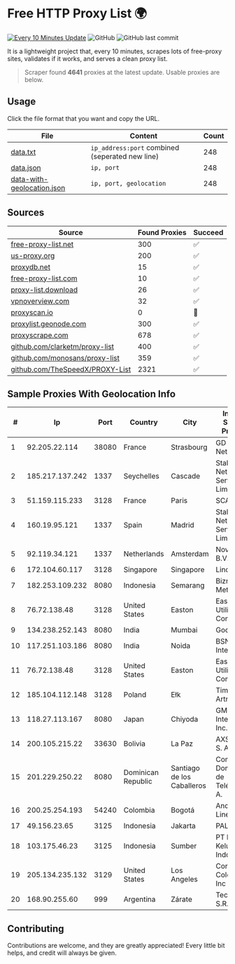 
# Free HTTP Proxy List 🌍

[![Every 10 Minutes Update](https://github.com/mertguvencli/http-proxy-list/actions/workflows/main.yml/badge.svg?branch=main)](https://github.com/mertguvencli/http-proxy-list/actions/workflows/main.yml)
![GitHub](https://img.shields.io/github/license/mertguvencli/http-proxy-list)
![GitHub last commit](https://img.shields.io/github/last-commit/mertguvencli/http-proxy-list)

It is a lightweight project that, every 10 minutes, scrapes lots of free-proxy sites, validates if it works, and serves a clean proxy list.


> Scraper found **4641** proxies at the latest update. Usable proxies are below.

## Usage

Click the file format that you want and copy the URL.


|File|Content|Count|
|----|-------|-----|
|[data.txt](https://raw.githubusercontent.com/mertguvencli/http-proxy-list/main/proxy-list/data.txt)|`ip_address:port` combined (seperated new line)|248|
|[data.json](https://raw.githubusercontent.com/mertguvencli/http-proxy-list/main/proxy-list/data.json)|`ip, port`|248|
|[data-with-geolocation.json](https://raw.githubusercontent.com/mertguvencli/http-proxy-list/main/proxy-list/data-with-geolocation.json)|`ip, port, geolocation`|248|

## Sources

|Source|Found Proxies|Succeed|
|------|-------------|-------|
|[free-proxy-list.net](https://free-proxy-list.net)|300|✅|
|[us-proxy.org](https://www.us-proxy.org)|200|✅|
|[proxydb.net](http://proxydb.net)|15|✅|
|[free-proxy-list.com](https://free-proxy-list.com/?page=&port=&type%5B%5D=http&type%5B%5D=https&up_time=0&search=Search)|10|✅|
|[proxy-list.download](https://www.proxy-list.download/HTTP)|26|✅|
|[vpnoverview.com](https://vpnoverview.com/privacy/anonymous-browsing/free-proxy-servers)|32|✅|
|[proxyscan.io](https://www.proxyscan.io)|0|🚫|
|[proxylist.geonode.com](https://proxylist.geonode.com/api/proxy-list?limit=300&page=1&sort_by=lastChecked&sort_type=desc&protocols=http,https)|300|✅|
|[proxyscrape.com](https://api.proxyscrape.com/v2/?request=displayproxies&protocol=http&timeout=10000&country=all&ssl=all&anonymity=all)|678|✅|
|[github.com/clarketm/proxy-list](https://raw.githubusercontent.com/clarketm/proxy-list/master/proxy-list-raw.txt)|400|✅|
|[github.com/monosans/proxy-list](https://raw.githubusercontent.com/monosans/proxy-list/main/proxies/http.txt)|359|✅|
|[github.com/TheSpeedX/PROXY-List](https://raw.githubusercontent.com/TheSpeedX/PROXY-List/master/http.txt)|2321|✅|


## Sample Proxies With Geolocation Info

|#|Ip|Port|Country|City|Internet Service Provider|
|-|--|----|-------|----|-------------------------|
|1|92.205.22.114|38080|France|Strasbourg|GD MASS Network|
|2|185.217.137.242|1337|Seychelles|Cascade|Stallion Network Services Limited|
|3|51.159.115.233|3128|France|Paris|SCALEWAY|
|4|160.19.95.121|1337|Spain|Madrid|Stallion Network Services Limited|
|5|92.119.34.121|1337|Netherlands|Amsterdam|NovoServe B.V.|
|6|172.104.60.117|3128|Singapore|Singapore|Linode, LLC|
|7|182.253.109.232|8080|Indonesia|Semarang|Biznet Metronet|
|8|76.72.138.48|3128|United States|Easton|Easton Utilities Commission|
|9|134.238.252.143|8080|India|Mumbai|Google LLC|
|10|117.251.103.186|8080|India|Noida|BSNL Internet|
|11|76.72.138.48|3128|United States|Easton|Easton Utilities Commission|
|12|185.104.112.148|3128|Poland|Ełk|Timeweb-Artnet|
|13|118.27.113.167|8080|Japan|Chiyoda|GMO Internet, Inc.|
|14|200.105.215.22|33630|Bolivia|La Paz|AXS Bolivia S. A.|
|15|201.229.250.22|8080|Dominican Republic|Santiago de los Caballeros|Compañía Dominicana de Teléfonos S. A.|
|16|200.25.254.193|54240|Colombia|Bogotá|Andinet ON Line|
|17|49.156.23.65|3125|Indonesia|Jakarta|PALAPANET|
|18|103.175.46.23|3125|Indonesia|Sumber|PT Internet Keluarga Indonesia|
|19|205.134.235.132|3129|United States|Los Angeles|Corporate Colocation Inc|
|20|168.90.255.60|999|Argentina|Zárate|Tecnocomp S.R.L.|



## Contributing

Contributions are welcome, and they are greatly appreciated! Every
little bit helps, and credit will always be given.

